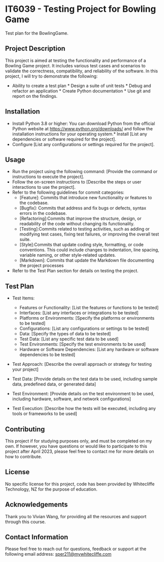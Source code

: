 # IT6039 - Testing Project for Bowling Game

Test plan for the BowlingGame.

## Project Description

This project is aimed at testing the functionality and performance of a Bowling Game project. It includes various test cases and scenarios to validate the correctness, compatibility, and reliability of the software.
In this project, I will try to demonstrate the following: 
* Ability to create a test plan * Design a suite of unit tests * Debug and refactor an application * Create Python documentation * Use git and report on the findings.

## Installation

* Install Python 3.8 or higher: You can download Python from the official Python website at https://www.python.org/downloads/ and follow the installation instructions for your operating system.* Install [List any dependencies or software required for the project].
* Configure [List any configurations or settings required for the project].

## Usage

* Run the project using the following command: [Provide the command or instructions to execute the project].
* Follow the on-screen instructions to [Describe the steps or user interactions to use the project].
* Refer to the following guidelines for commit categories:
  * [Feature]: Commits that introduce new functionality or features to the codebase.
  * [Bugfix]: Commits that address and fix bugs or defects, syntax errors in the codebase.
  * [Refactoring]:Commits that improve the structure, design, or readability of the code without changing its functionality. 
  * [Testing]:Commits related to testing activities, such as adding or modifying test cases, fixing test failures, or improving the overall test suite.
  * [Style]:Commits that update coding style, formatting, or code conventions. This could include changes to indentation, line spacing, variable naming, or other style-related updates.
  * [Markdown]: Commits that update the Markdown file documenting the project processes
* Refer to the Test Plan section for details on testing the project.

## Test Plan

* Test Items:
  * Features or Functionality: [List the features or functions to be tested]
  * Interfaces: [List any interfaces or integrations to be tested]
  * Platforms or Environments: [Specify the platforms or environments to be tested]
  * Configurations: [List any configurations or settings to be tested]
  * Data: [Specify the types of data to be tested]
  * Test Data: [List any specific test data to be used]
  * Test Environments: [Specify the test environments to be used]
  * Hardware or Software Dependencies: [List any hardware or software dependencies to be tested]
* Test Approach: [Describe the overall approach or strategy for testing your project]
* Test Data: [Provide details on the test data to be used, including sample data, predefined data, or generated data]
* Test Environment: [Provide details on the test environment to be used, including hardware, software, and network configurations]

* Test Execution: [Describe how the tests will be executed, including any tools or frameworks to be used]

## Contributing

This project if for studying purposes only, and must be completed on my own. If however, you have questions or would like to participate to this project after April 2023, please feel free to contact me for more details on how to contribute.

## License

No specific license for this project, code has been provided by Whitecliffe Technology, NZ for the purpose of education.

## Acknowledgements

Thank you to Vivian Wang, for providing all the resources and support through this course.

## Contact Information

Please feel free to reach out for questions, feedback or support at the following email address: sper211@mywhitecliffe.com
